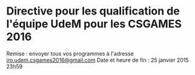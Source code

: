 # Directive pour les qualification de l'équipe UdeM pour les CSGAMES 2016

Remise : envoyer tous vos programmes à l'adresse iro.udem.csgames2016@gmail.com
Date et heure de fin : 25 janvier 2015 23h59

